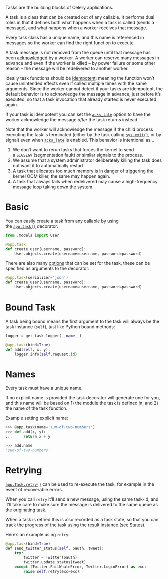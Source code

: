 Tasks are the building blocks of Celery applications.

A task is a class that can be created out of any callable. It performs dual roles in that it defines both what happens when a task is called (sends a message), and what happens when a worker receives that message.

Every task class has a unique name, and this name is referenced in messages so the worker can find the right function to execute.

A task message is not removed from the queue until that message has been [acknowledged](https://docs.celeryq.dev/en/stable/glossary.html#term-acknowledged) by a worker. A worker can reserve many messages in advance and even if the worker is killed – by power failure or some other reason – the message will be redelivered to another worker.

Ideally task functions should be [idempotent](https://docs.celeryq.dev/en/stable/glossary.html#term-idempotent): meaning the function won’t cause unintended effects even if called multiple times with the same arguments. Since the worker cannot detect if your tasks are idempotent, the default behavior is to acknowledge the message in advance, just before it’s executed, so that a task invocation that already started is never executed again.

If your task is idempotent you can set the [`acks_late`](https://docs.celeryq.dev/en/stable/userguide/tasks.html#Task.acks_late "Task.acks_late") option to have the worker acknowledge the message _after_ the task returns instead

Note that the worker will acknowledge the message if the child process executing the task is terminated (either by the task calling [`sys.exit()`](https://docs.python.org/dev/library/sys.html#sys.exit "(in Python v3.12)"), or by signal) even when [`acks_late`](https://docs.celeryq.dev/en/stable/userguide/tasks.html#Task.acks_late "Task.acks_late") is enabled. This behavior is intentional as…

1.  We don’t want to rerun tasks that forces the kernel to send a `SIGSEGV` (segmentation fault) or similar signals to the process.  
2.  We assume that a system administrator deliberately killing the task does not want it to automatically restart.
3.  A task that allocates too much memory is in danger of triggering the kernel OOM killer, the same may happen again.
4.  A task that always fails when redelivered may cause a high-frequency message loop taking down the system.

# Basic

You can easily create a task from any callable by using the [`app.task()`](https://docs.celeryq.dev/en/stable/reference/celery.html#celery.Celery.task "celery.Celery.task") decorator:

```python
from .models import User

@app.task
def create_user(username, password):
    User.objects.create(username=username, password=password)

```

There are also many [options](https://docs.celeryq.dev/en/stable/userguide/tasks.html#task-options) that can be set for the task, these can be specified as arguments to the decorator:

```python
@app.task(serializer='json')
def create_user(username, password):
    User.objects.create(username=username, password=password)
```


# Bound Task
A task being bound means the first argument to the task will always be the task instance (`self`), just like Python bound methods:

```python
logger = get_task_logger(__name__)

@app.task(bind=True)
def add(self, x, y):
    logger.info(self.request.id)
```

# Names
Every task must have a unique name.

If no explicit name is provided the task decorator will generate one for you, and this name will be based on 1) the module the task is defined in, and 2) the name of the task function.

Example setting explicit name:

```python
>>> @app.task(name='sum-of-two-numbers')
>>> def add(x, y):
...     return x + y

>>> add.name
'sum-of-two-numbers'
```

# Retrying

[`app.Task.retry()`](https://docs.celeryq.dev/en/stable/reference/celery.app.task.html#celery.app.task.Task.retry "celery.app.task.Task.retry") can be used to re-execute the task, for example in the event of recoverable errors.

When you call `retry` it’ll send a new message, using the same task-id, and it’ll take care to make sure the message is delivered to the same queue as the originating task.

When a task is retried this is also recorded as a task state, so that you can track the progress of the task using the result instance (see [States](https://docs.celeryq.dev/en/stable/userguide/tasks.html#task-states)).

Here’s an example using `retry`:

```python
@app.task(bind=True)
def send_twitter_status(self, oauth, tweet):
    try:
        twitter = Twitter(oauth)
        twitter.update_status(tweet)
    except (Twitter.FailWhaleError, Twitter.LoginError) as exc:
        raise self.retry(exc=exc)
```
